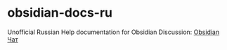 # obsidian-docs-ru
Unofficial Russian Help documentation for Obsidian
Discussion: [Obsidian Чат](https://t.me/obsidian_z)
